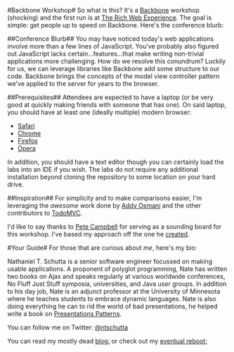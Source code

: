 #Backbone Workshop#
So what is this? It's a [Backbone](http://documentcloud.github.com/backbone/) workshop (shocking) and the first run is at [The Rich Web Experience](http://therichwebexperience.com/conference/fort_lauderdale/2012/11/home). The goal is simple: get people up to speed on Backbone. Here's the conference blurb:

##Conference Blurb##
You may have noticed today's web applications involve more than a few lines of JavaScript. You've probably also figured out JavaScript lacks certain...features...that make writing non-trivial applications more challenging. How do we resolve this conundrum? Luckily for us, we can leverage libraries like Backbone add some structure to our code. Backbone brings the concepts of the model view controller pattern we've applied to the server for years to the browser.

##Prerequisites##
Attendees are expected to have a laptop (or be very good at quickly making friends with someone that has one). On said laptop, you should have at least one (ideally multiple) modern browser:

* [Safari](http://www.apple.com/safari/)
* [Chrome](https://www.google.com/intl/en/chrome/browser/)
* [Firefox](http://www.mozilla.org/en-US/firefox/new/)
* [Opera](http://www.opera.com)

In addition, you should have a text editor though you can certainly load the labs into an IDE if you wish. The labs do not require any additional installation beyond cloning the repository to some location on your hard drive.

##Inspiration##
For simplicity and to make comparisons easier, I'm leveraging the *awesome* work done by [Addy Osmani](https://github.com/addyosmani)
and the other contributors to  [TodoMVC](http://todomvc.com).

I'd like to say thanks to [Pete Campbell](https://github.com/campbell) for serving as a sounding board for this workshop. I've based my approach off the one he [created](https://github.com/campbell/backbone-workshop).

#Your Guide#
For those that are curious about *me*, here's my bio:

Nathaniel T. Schutta is a senior software engineer focussed on making usable applications. A proponent of polyglot programming, Nate has written two books on Ajax and speaks regularly at various worldwide conferences, No Fluff Just Stuff symposia, universities, and Java user groups. In addition to his day job, Nate is an adjunct professor at the University of Minnesota where he teaches students to embrace dynamic languages. Nate is also doing everything he can to rid the world of bad presentations, he helped write a book on [Presentations Patterns](http://presentationpatterns.com).

You can follow me on Twitter: [@ntschutta](https://twitter.com/ntschutta)

You can read my mostly dead [blog:](http://www.ntschutta.com/jat/) or check out my [eventual reboot:](http://ntschutta.github.com)